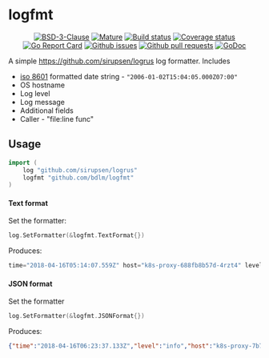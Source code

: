 # logfmt

<p align="center">
	<a href="https://github.com/bdlm/logfmt/blob/master/LICENSE"><img src="https://img.shields.io/github/license/bdlm/logfmt.svg" alt="BSD-3-Clause"></a>
	<a href="https://github.com/mkenney/software-guides/blob/master/STABILITY-BADGES.md#mature"><img src="https://img.shields.io/badge/stability-mature-008000.svg" alt="Mature"></a>
	<a href="https://travis-ci.org/bdlm/logfmt"><img src="https://travis-ci.org/bdlm/logfmt.svg?branch=master" alt="Build status"></a>
	<a href="https://codecov.io/gh/bdlm/logfmt"><img src="https://img.shields.io/codecov/c/github/bdlm/logfmt/master.svg" alt="Coverage status"></a>
	<a href="https://goreportcard.com/report/github.com/bdlm/logfmt"><img src="https://goreportcard.com/badge/github.com/bdlm/logfmt" alt="Go Report Card"></a>
	<a href="https://github.com/bdlm/logfmt/issues"><img src="https://img.shields.io/github/issues-raw/bdlm/logfmt.svg" alt="Github issues"></a>
	<a href="https://github.com/bdlm/logfmt/pulls"><img src="https://img.shields.io/github/issues-pr/bdlm/logfmt.svg" alt="Github pull requests"></a>
	<a href="https://godoc.org/github.com/bdlm/logfmt"><img src="https://godoc.org/github.com/bdlm/logfmt?status.svg" alt="GoDoc"></a>
</p>

A simple https://github.com/sirupsen/logrus log formatter. Includes

* [iso 8601](https://en.wikipedia.org/wiki/ISO_8601) formatted date string - `"2006-01-02T15:04:05.000Z07:00"`
* OS hostname
* Log level
* Log message
* Additional fields
* Caller - "file:line func"

## Usage

```go
import (
	log "github.com/sirupsen/logrus"
	logfmt "github.com/bdlm/logfmt"
)
```

#### Text format

Set the formatter:
```go
log.SetFormatter(&logfmt.TextFormat{})
```

Produces:
```js
time="2018-04-16T05:14:07.559Z" host="k8s-proxy-688fb8b57d-4rzt4" level="info" msg="starting kubernetes proxy" port="80" caller="proxy.go:252 github.com/bdlm/logfmt/pkg/proxy.(*Proxy).Start"
```

#### JSON format

Set the formatter
```go
log.SetFormatter(&logfmt.JSONFormat{})
```

Produces:
```json
{"time":"2018-04-16T06:23:37.133Z","level":"info","host":"k8s-proxy-7b77bfd8bd-7xcvn","msg":"starting kubernetes proxy","data":{"port":"80"},"caller":"proxy.go:258 github.com/bdlm/logfmt/pkg/proxy.(*Proxy).Start"}
```
